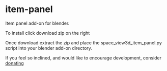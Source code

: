 # item-panel
Item panel add-on for blender.

To install click download zip on the right

Once download extract the zip and place the space_view3d_item_panel.py script into your blender add-on directory.

If you feel so inclined, and would like to encourage development, consider <a href="https://www.paypal.com/cgi-bin/webscr?cmd=_donations&business=5B9ZNJS9WCXJY&lc=US&item_name=Item%20Panel%20Addon&currency_code=USD&bn=PP%2dDonationsBF%3abtn_donate_SM%2egif%3aNonHosted">donating<a>
